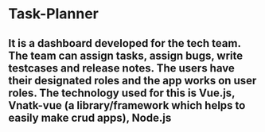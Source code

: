 # Task-Planner

## It is a dashboard developed for the tech team. The team can assign tasks, assign bugs, write testcases and release notes. The users have their designated roles and the app works on user roles. The technology used for this is Vue.js, Vnatk-vue (a library/framework which helps to easily make crud apps), Node.js

